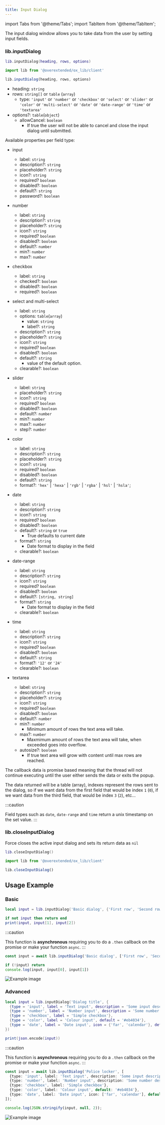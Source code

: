 ```yaml
---
title: Input Dialog
---
```


import Tabs from '@theme/Tabs';
import TabItem from '@theme/TabItem';

The input dialog window allows you to take data from the user
by setting input fields.

### lib.inputDialog

<Tabs>
<TabItem value='Lua'>

```lua
lib.inputDialog(heading, rows, options)
```

</TabItem>
<TabItem value='JS/TS'>

```ts
import lib from '@overextended/ox_lib/client'

lib.inputDialog(heading, rows, options)
```

</TabItem>
</Tabs>

* heading: `string`
* rows: `string[]` or `table` (`array`)
  * type: `'input'` or `'number'` or `'checkbox'` or `'select'` or `'slider'` or `'color'` or `'multi-select'` or `'date'` or `'date-range'` or `'time'` or `'textarea'`
* options?: `table`(`object`)
  * allowCancel: `boolean`
    * If true the user will not be able to cancel and close the input dialog until submitted.

Available properties per field type:

* input
  * label: `string`
  * description?: `string`
  * placeholder?: `string`
  * icon?: `string`
  * required? `boolean`
  * disabled?: `boolean`
  * default?: `string`
  * password?: `boolean`

* number
  * label: `string`
  * description?: `string`
  * placeholder?: `string`
  * icon?: `string`
  * required? `boolean`
  * disabled?: `boolean`
  * default?: `number`
  * min?: `number`
  * max?: `number`

* checkbox
  * label: `string`
  * checked?: `boolean`
  * disabled?: `boolean`
  * required?: `boolean`

* select and multi-select
  * label: `string`
  * options: `table`(`array`)
    * value: `string`
    * label?: `string`
  * description?: `string`
  * placeholder?: `string`
  * icon?: `string`
  * required? `boolean`
  * disabled?: `boolean`
  * default?: `string`
    * value of the default option.
  * clearable?: `boolean`

* slider
  * label: `string`
  * placeholder?: `string`
  * icon?: `string`
  * required? `boolean`
  * disabled?: `boolean`
  * default?: `number`
  * min?: `number`
  * max?: `number`
  * step?: `number`

* color
  * label: `string`
  * description?: `string`
  * placeholder?: `string`
  * icon?: `string`
  * required? `boolean`
  * disabled?: `boolean`
  * default?: `string`
  * format?: `'hex'` | `'hexa'` | `'rgb'` | `'rgba'` | `'hsl'` | `'hsla'`;

* date
  * label: `string`
  * description?: `string`
  * icon?: `string`
  * required? `boolean`
  * disabled?: `boolean`
  * default?: `string` or `true`
    * True defaults to current date
  * format?: `string`
    * Date format to display in the field
  * clearable?: `boolean`

* date-range
  * label: `string`
  * description?: `string`
  * icon?: `string`
  * required? `boolean`
  * disabled?: `boolean`
  * default?: `[string, string]`
  * format?: `string`
    * Date format to display in the field
  * clearable?: `boolean`

* time
  * label: `string`
  * description?: `string`
  * icon?: `string`
  * required? `boolean`
  * disabled?: `boolean`
  * default?: `string`
  * format?: `'12'` or `'24'`
  * clearable?: `boolean`

* textarea
  * label: `string`
  * description?: `string`
  * placeholder?: `string`
  * icon?: `string`
  * required? `boolean`
  * disabled?: `boolean`
  * default?: `number`
  * min?: `number`
    * Minimum amount of rows the text area will take.
  * max?: `number`
    * Maxmimum amount of rows the text area will take, when exceeded goes into overflow.
  * autosize?: `boolean`
    * If true text area will grow with content until max rows are reached.

The callback data is promise based meaning that the thread will not continue executing until the user either sends the data or exits the popup.

The data returned will be a table (array), indexes represent the rows sent to the dialog, so if we want data from the first field that would be index `1` (`0`), if we want data from the third field, that would be index `3` (`2`), etc...

:::caution

Field types such as `date`, `date-range` and `time` return a unix timestamp on the set value.
:::

### lib.closeInputDialog

Force closes the active input dialog and sets its return data as `nil`

<Tabs>
<TabItem value='Lua'>

```lua
lib.closeInputDialog()
```

</TabItem>
<TabItem value='JS/TS'>

```ts
import lib from '@overextended/ox_lib/client'

lib.closeInputDialog()
```

</TabItem>
</Tabs>

## Usage Example

### Basic

<Tabs>
<TabItem value='Lua'>

```lua
local input = lib.inputDialog('Basic dialog', {'First row', 'Second row'})

if not input then return end
print(input, input[1], input[2])
```

</TabItem>
<TabItem value='JS/TS'>

:::caution

This function is **asynchronous** requiring you to do a `.then` callback on the promise or make your function `async`.
:::

```ts
const input = await lib.inputDialog('Basic dialog', ['First row', 'Second row'])

if (!input) return
console.log(input, input[0], input[1])
```

</TabItem>
</Tabs>

![Example image](https://i.imgur.com/KnZ0sEW.png)

### Advanced

<Tabs>
<TabItem value="Lua">

```lua
local input = lib.inputDialog('Dialog title', {
  {type = 'input', label = 'Text input', description = 'Some input description'},
  {type = 'number', label = 'Number input', description = 'Some number description', icon = 'hashtag'},
  {type = 'checkbox', label = 'Simple checkbox'},
  {type = 'color', label = 'Colour input', default = '#eb4034'},
  {type = 'date', label = 'Date input', icon = {'far', 'calendar'}, default = true, format = "DD/MM/YYYY"}
})

print(json.encode(input))
```

</TabItem>
<TabItem value="JS/TS">

:::caution

This function is **asynchronous** requiring you to do a `.then` callback on the promise or make your function `async`.
:::

```ts
const input = await lib.inputDialog('Police locker', [
  {type: 'input', label: 'Text input', description: 'Some input description'},
  {type: 'number', label: 'Number input', description: 'Some number description', icon: 'hashtag'},
  {type: 'checkbox', label: 'Simple checkbox'},
  {type: 'color', label: 'Colour input', default: '#eb4034'},
  {type: 'date', label: 'Date input', icon: ['far', 'calendar'], default: true, format: "DD/MM/YYYY"}
]);

console.log(JSON.stringify(input, null, 2));
```

</TabItem>
</Tabs>

![Example image](https://i.imgur.com/v44YEkC.png)
